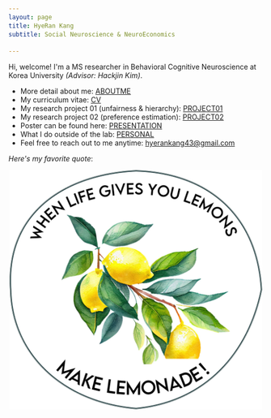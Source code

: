 ```yaml
---
layout: page
title: HyeRan Kang
subtitle: Social Neuroscience & NeuroEconomics

---
```


Hi, welcome!
I'm a MS researcher in Behavioral Cognitive Neuroscience at Korea University <i>(Advisor: Hackjin Kim)</i>. 
- More detail about me: <a href="/aboutme">ABOUTME</a>
- My curriculum vitae: <a href="files/HyeranKang_CV_230721.pdf">CV</a>
- My research project 01 (unfairness & hierarchy): <a href="pages/project01">PROJECT01</a>
- My research project 02 (preference estimation): <a href="pages/project02">PROJECT02</a>
- Poster can be found here: <a href="pages/presentation">PRESENTATION</a>
- What I do outside of the lab: <a href="pages/personal">PERSONAL</a>
- Feel free to reach out to me anytime: <hyerankang43@gmail.com>

<i>Here's my favorite quote</i>:
<center><img src="/photo/lemonade.jpg" width="500" align="center"/></center>
